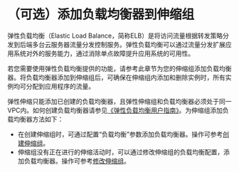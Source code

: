 # （可选）添加负载均衡器到伸缩组<a name="as_01_0102"></a>

弹性负载均衡（Elastic Load Balance，简称ELB）是将访问流量根据转发策略分发到后端多台云服务器流量分发控制服务。弹性负载均衡可以通过流量分发扩展应用系统对外的服务能力，通过消除单点故障提升应用系统的可用性。

若您需要使用弹性负载均衡提供的功能，请参考此章节为您的伸缩组添加负载均衡器。将负载均衡器添加到伸缩组后，可确保在伸缩组内添加和删除实例时，所有实例均可分配到应用程序的流量。

弹性伸缩只能添加已创建的负载均衡器，且弹性伸缩组和负载均衡器必须处于同一VPC内。如何创建负载均衡器请参见[《弹性负载均衡用户指南》](https://support.huaweicloud.com/usermanual-elb/zh-cn_topic_0015479967.html)。为伸缩组添加负载均衡器方法如下：

-   在创建伸缩组时，可通过配置“负载均衡”参数添加负载均衡器。操作可参考[创建伸缩组](创建伸缩组.md)。
-   伸缩组没有正在进行的伸缩活动时，可以通过修改伸缩组的负载均衡配置，添加负载均衡器。操作可参考[修改伸缩组](修改伸缩组.md)。

